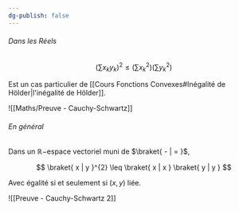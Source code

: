 ```yaml
---
dg-publish: false
---
```


###### Dans les Réels

$$
\left( \sum x_{k}y_{k} \right)^{2}\leq \left( \sum x_{k}^{2} \right)\left( \sum y_{k}^{2} \right)
$$

Est un cas particulier de [[Cours Fonctions Convexes#Inégalité de Hölder|l'inégalité de Hölder]].

![[Maths/Preuve - Cauchy-Schwartz]]

###### En général

Dans un $\mathbb{R}-$espace vectoriel muni de $\braket{ - | = }$,

$$
\braket{ x | y }^{2} \leq \braket{ x | x } \braket{ y | y } 
$$

Avec égalité si et seulement si $(x,y)$ liée.

![[Preuve - Cauchy-Schwartz 2]]

